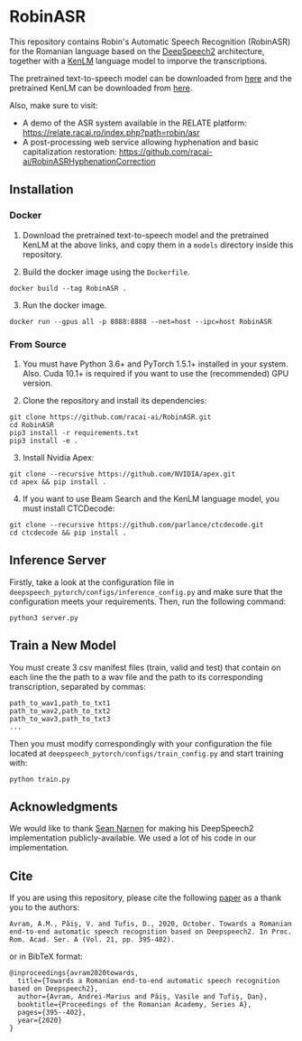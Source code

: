 # RobinASR

This repository contains Robin's Automatic Speech Recognition (RobinASR) for the Romanian language based on the [DeepSpeech2](http://proceedings.mlr.press/v48/amodei16.pdf) architecture, together with a [KenLM](https://kheafield.com/papers/avenue/kenlm.pdf) language model to imporve the transcriptions. 

The pretrained text-to-speech model can be downloaded from [here](https://relate.racai.ro/resources/robinasr/deepspeech_final.pth.gz) and the pretrained KenLM can be downloaded from [here](https://relate.racai.ro/resources/robinasr/corola_5gram.arpa.gz).

Also, make sure to visit:
- A demo of the ASR system available in the RELATE platform: https://relate.racai.ro/index.php?path=robin/asr
- A post-processing web service allowing hyphenation and basic capitalization restoration: https://github.com/racai-ai/RobinASRHyphenationCorrection


## Installation

### Docker

1) Download the pretrained text-to-speech model and the pretrained KenLM at the above links, and copy them in a `models` directory inside this repository.

2) Build the docker image using the `Dockerfile`.

```
docker build --tag RobinASR .
```

3) Run the docker image.

```
docker run --gpus all -p 8888:8888 --net=host --ipc=host RobinASR
```

### From Source

1) You must have Python 3.6+ and PyTorch 1.5.1+ installed in your system. Also. Cuda 10.1+ is required if you want to use the (recommended) GPU version.

2) Clone the repository and install its dependencies:

```
git clone https://github.com/racai-ai/RobinASR.git
cd RobinASR
pip3 install -r requirements.txt
pip3 install -e .
```

3) Install Nvidia Apex:

```
git clone --recursive https://github.com/NVIDIA/apex.git
cd apex && pip install .
```

4) If you want to use Beam Search and the KenLM language model, you must install CTCDecode:

```
git clone --recursive https://github.com/parlance/ctcdecode.git
cd ctcdecode && pip install .
```

## Inference Server

Firstly, take a look at the configuration file in `deepspeech_pytorch/configs/inference_config.py` and make sure that the configuration meets your requirements. Then, run the following command:

```
python3 server.py
```

## Train a New Model

You must create 3 csv manifest files (train, valid and test) that contain on each line the the path to a wav file and the path to its corresponding transcription, separated by commas:

```
path_to_wav1,path_to_txt1
path_to_wav2,path_to_txt2
path_to_wav3,path_to_txt3
...
```

Then you must modify correspondingly with your configuration the file located at `deepspeech_pytorch/configs/train_config.py` and start training with:
```
python train.py
```

## Acknowledgments

We would like to thank [Sean Narnen](https://github.com/SeanNaren) for making his DeepSpeech2 implementation publicly-available. We used a lot of his code in our implementation. 

## Cite

If you are using this repository, please cite the following [paper](https://academiaromana.ro/sectii2002/proceedings/doc2020-4/11-Avram_Tufis.pdf) as a thank you to the authors:

```
Avram, A.M., Păiș, V. and Tufis, D., 2020, October. Towards a Romanian end-to-end automatic speech recognition based on Deepspeech2. In Proc. Rom. Acad. Ser. A (Vol. 21, pp. 395-402).
```

or in BibTeX format:

```
@inproceedings{avram2020towards,
  title={Towards a Romanian end-to-end automatic speech recognition based on Deepspeech2},
  author={Avram, Andrei-Marius and Păiș, Vasile and Tufiș, Dan},
  booktitle={Proceedings of the Romanian Academy, Series A},
  pages={395--402},
  year={2020}
}
```
